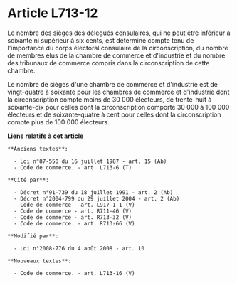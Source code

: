 # Article L713-12

Le nombre des sièges des délégués consulaires, qui ne peut être inférieur à soixante ni supérieur à six cents, est déterminé
compte tenu de l'importance du corps électoral consulaire de la circonscription, du nombre de membres élus de la chambre de
commerce et d'industrie et du nombre des tribunaux de commerce compris dans la circonscription de cette chambre. 

Le nombre de sièges d'une chambre de commerce et d'industrie est de vingt-quatre à soixante pour les chambres de commerce et
d'industrie dont la circonscription compte moins de 30 000 électeurs, de trente-huit à soixante-dix pour celles dont la
circonscription comporte 30 000 à 100 000 électeurs et de soixante-quatre à cent pour celles dont la circonscription compte
plus de 100 000 électeurs.

**Liens relatifs à cet article**

	**Anciens textes**:

	  - Loi n°87-550 du 16 juillet 1987 - art. 15 (Ab)
	  - Code de commerce. - art. L713-6 (T)

	**Cité par**:

	  - Décret n°91-739 du 18 juillet 1991 - art. 2 (Ab)
	  - Décret n°2004-799 du 29 juillet 2004 - art. 2 (Ab)
	  - Code de commerce - art. L917-1-1 (V)
	  - Code de commerce - art. R711-46 (V)
	  - Code de commerce - art. R713-32 (V)
	  - Code de commerce. - art. R713-66 (V)

	**Modifié par**:

	  - Loi n°2008-776 du 4 août 2008 - art. 10

	**Nouveaux textes**:

	  - Code de commerce. - art. L713-16 (V)

